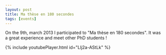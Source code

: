 ```yaml
---
layout: post
title: Ma thèse en 180 secondes
tags: [events]
---
```


On the 9th, march 2013 I participated to "Ma thèse en 180 secondes". It was a great experience and meet other PhD students ! 

{% include youtubePlayer.html id="Llj2a-AStLk" %}
